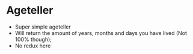 # Ageteller

- Super simple ageteller
- Will return the amount of years, months and days  you have lived (Not 100% though);
- No redux here